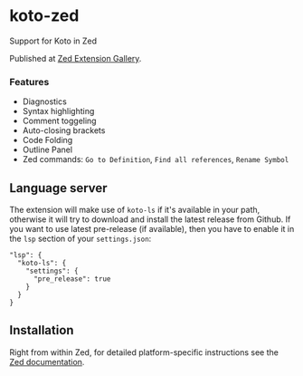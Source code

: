 # koto-zed
Support for Koto in Zed

Published at [Zed Extension Gallery](https://zed.dev/extensions?query=Koto&filter=language-servers).

### Features
- Diagnostics
- Syntax highlighting
- Comment toggeling
- Auto-closing brackets
- Code Folding
- Outline Panel
- Zed commands: `Go to Definition`, `Find all references`, `Rename Symbol`

## Language server
The extension will make use of `koto-ls` if it's available in your path, otherwise it will try to download and install the latest release from Github. If you want to use latest pre-release (if available), then you have
to enable it in the `lsp` section of your `settings.json`:
```
"lsp": {
  "koto-ls": {
    "settings": {
      "pre_release": true
    }
  }
}
```

## Installation
Right from within Zed, for detailed platform-specific instructions see the [Zed documentation](https://zed.dev/docs/extensions/installing-extensions#installing-extensions).
